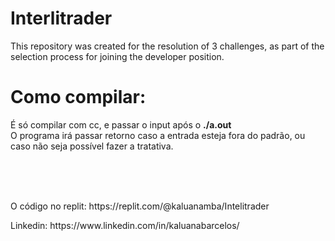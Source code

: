 # Interlitrader
This repository was created for the resolution of 3 challenges, as part of the selection process for joining the developer position.

<h1>Como compilar: </h1>
<p>É só compilar com cc, e passar o input após o <strong>./a.out</strong><br>
O programa irá passar retorno caso a entrada esteja fora do padrão, ou caso não seja possível fazer a tratativa.</br></p>
<p><br><br><br>
<p>
O código no replit: https://replit.com/@kaluanamba/Intelitrader
</p>
<p>
Linkedin: https://www.linkedin.com/in/kaluanabarcelos/
</p>
